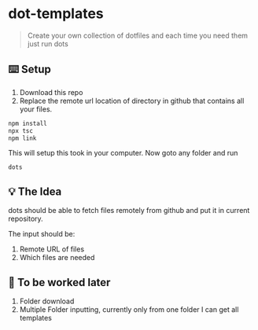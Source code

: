 # dot-templates

> Create your own collection of dotfiles and each time you need them just run dots

## ⌨️ Setup

1. Download this repo
2. Replace the remote url location of directory in github that contains all your files.

```bash
npm install
npx tsc
npm link
```

This will setup this took in your computer. Now goto any folder and run

```
dots
```

## 💡 The Idea

dots should be able to fetch files remotely from github and put it in current repository.

The input should be:

1. Remote URL of files
2. Which files are needed

## 📅 To be worked later

1. Folder download
2. Multiple Folder inputting, currently only from one folder I can get all templates
